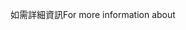 <span data-ttu-id="89aca-101">如需詳細資訊</span><span class="sxs-lookup"><span data-stu-id="89aca-101">For more information about</span></span>